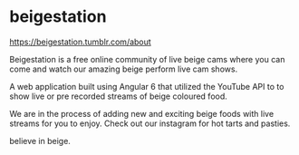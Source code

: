 # beigestation

https://beigestation.tumblr.com/about

Beigestation is a free online community of live beige cams where you can come and watch our amazing beige perform live cam shows. 

A web application built using Angular 6 that utilized the YouTube API to to show live or pre recorded streams of beige coloured food.

We are in the process of adding new and exciting beige foods with live streams for you to enjoy. Check out our instagram for hot tarts and pasties.

believe in beige.
